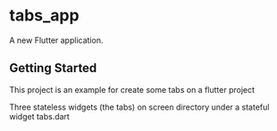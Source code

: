 # tabs_app

A new Flutter application.

## Getting Started

This project is an example for create some tabs on a flutter project

Three stateless widgets (the tabs) on screen directory under a stateful widget tabs.dart
